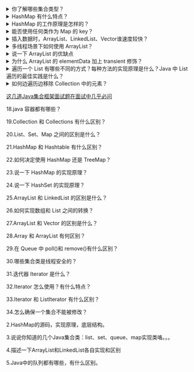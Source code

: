 
<details>
<summary>你了解哪些集合类型？</summary>
 
* ArrayList
* LinkedList
* HashMap
* HashSet
之后，你可能会被问到这样一些问题，比如应该何时使用此种特定类型，它比其他的好在哪里，它是怎么存储数据的以及隐匿在背后的数据结构是什么。最好的方法是尽可能多地了解这些集合类型，因为这类问题几乎是无穷尽的

</details>

<details>
<summary>HashMap 有什么特点？</summary>
 
HashMap 基于Map接口实现，存储键值对时，可以接收 null 为键值。HashMap 是非同步的。

</details>
 
<details>
<summary> HashMap 的工作原理是怎样的？</summary>
 
HashMap 在 Map.Entry 静态内部类实现中存储键值对，使用哈希算法。在 put 和 get 方法中，使用 hashCode() 和 equals() 方法。

调用 put 方法时，使用键值对中的 Key hashCode() 和哈希算法找出存储键值对索引。键值对 Entry 存储在 LinkedList 中，如果存在 Entry，使用 equals() 方法来检查 Key 是否已经存在：如果存在，则覆盖 value；如果不存在，会创建一个新的 Entry 然后保存。
调用 get 方法时，HashMap 使用键值 Key hashCode() 来找到数组中的索引，然后使用 equals() 方法找出正确的 Entry，返回 Entry 中的 Value。
分析：HashMap 中容量、负荷系数和阀值是重要的参数。HashMap 默认的初始容量是16，负荷系数是0.75。阀值 = 负荷系数 x 容量。添加 Entry时，如果 Map 的大小 > 阀值，HashMap 会对 Map 的内容重新哈希，使用更大的容量（容量总是2的幂）。关于 JDK 中的 hash 算法实现以及由此引发的哈希碰撞现象（DDos攻击）都可能是面试的延伸问题。

更新：HashMap初始容量16，static final int DEFAULT_INITIAL_CAPACITY = 1 << 4; // aka 16

</details>

<details>
<summary>能否使用任何类作为 Map 的 key？</summary>

可以使用任何类作为 Map 的 key，然而在使用之前，需要考虑以下几点：

如果类重写了 equals() 方法，也应该重写 hashCode() 方法。
类的所有实例需要遵循与 equals() 和 hashCode() 相关的规则。
如果一个类没有使用 equals()，不应该在 hashCode() 中使用它。
用户自定义 Key 类最佳实践是使之为不可变的，这样 hashCode() 值可以被缓存起来，拥有更好的性能。不可变的类也可以确保 hashCode() 和 equals() 在未来不会改变，这样就会解决与可变相关的问题了。
分析：如果有一个类 MyKey，在 HashMap 中使用它：

```java

HashMap<MyKey, String> myHashMap = new HashMap<MyKey, String>();
 
//传递给 MyKey 的 name 参数被用于 equals() 和 hashCode() 中
MyKey key = new MyKey("Pankaj"); // 假设 hashCode=1234
myHashMap.put(key, "Value");
 
// 以下的代码会改变 key 的 hashCode() 和 equals() 值
key.setName("Amit"); // 假设新的 hashCode=7890
 
//下面会返回 null，因为 HashMap 会尝试查找存储同样索引的 key，而 key 已被改变了，匹配失败，返回 null
System.out.println(myHashMap.get(new MyKey("Pankaj")));

```
这就是为什么 String 通常会用作 HashMap 的 Key，因为 String 的设计是不可变的（immutable）。

</details>

<details>
<summary>插入数据时，ArrayList、LinkedList、Vector谁速度较快？</summary>

ArrayList、Vector 底层的实现都是使用数组方式存储数据。数组元素数大于实际存储的数据以便增加和插入元素，它们都允许直接按序号索引元素，但是插入元素要涉及数组元素移动等内存操作，所以索引数据快而插入数据慢。

* Vector 中的方法由于加了 synchronized 修饰，因此 Vector 是线程安全容器，但性能上较ArrayList差。
* LinkedList 使用双向链表实现存储，按序号索引数据需要进行前向或后向遍历，但插入数据时只需要记录当前项的前后项即可，所以 LinkedList 插入速度较快。

</details>

<details>
<summary>多线程场景下如何使用 ArrayList？</summary>

ArrayList 不是线程安全的，如果遇到多线程场景，可以通过 Collections 的 synchronizedList 方法将其转换成线程安全的容器后再使用。例如像下面这样：

```java

List<String> synchronizedList = Collections.synchronizedList(list);
synchronizedList.add("aaa");
synchronizedList.add("bbb");
for (int i = 0; i < synchronizedList.size(); i++)
{
    System.out.println(synchronizedList.get(i));
}

```

</details>

<details>
<summary>说一下 ArrayList 的优缺点</summary>
 
ArrayList的优点如下：
1. ArrayList 底层以数组实现，是一种随机访问模式。ArrayList 实现了 RandomAccess 接口，因此查找的时候非常快。
2. ArrayList 在顺序添加一个元素的时候非常方便。

ArrayList 的缺点如下：

1. 删除元素的时候，需要做一次元素复制操作。如果要复制的元素很多，那么就会比较耗费性能。
2. 插入元素的时候，也需要做一次元素复制操作，缺点同上。
ArrayList 比较适合顺序添加、随机访问的场景。

</details>

<details>
<summary>为什么 ArrayList 的 elementData 加上 transient 修饰？</summary>

ArrayList 中的数组定义如下：

```java

private transient Object[] elementData;

```
再看一下 ArrayList 的定义：

```java

public class ArrayList<E> extends AbstractList<E>
        implements List<E>, RandomAccess, Cloneable, java.io.Serializable
        
```

可以看到 ArrayList 实现了 Serializable 接口，这意味着 ArrayList 支持序列化。transient 的作用是说不希望 elementData 数组被序列化，重写了 writeObject 实现：

```java

private void writeObject(java.io.ObjectOutputStream s) throws java.io.IOException{
    // Write out element count, and any hidden stuff
    int expectedModCount = modCount;
    s.defaultWriteObject();
        // Write out array length
    s.writeInt(elementData.length);
        // Write out all elements in the proper order.
    for (int i=0; i<size; i++)
        s.writeObject(elementData[i]);
    if (modCount != expectedModCount) {
        throw new ConcurrentModificationException();
    }
    
```

每次序列化时，先调用 defaultWriteObject() 方法序列化 ArrayList 中的非 transient 元素，然后遍历 elementData，只序列化已存入的元素，这样既加快了序列化的速度，又减小了序列化之后的文件大小。

</details>

<details>
<summary>遍历一个 List 有哪些不同的方式？每种方法的实现原理是什么？Java 中 List 遍历的最佳实践是什么？</summary>

遍历方式有以下几种：

for 循环遍历，基于计数器。在集合外部维护一个计数器，然后依次读取每一个位置的元素，当读取到最后一个元素后停止。
迭代器遍历，Iterator。Iterator 是面向对象的一个设计模式，目的是屏蔽不同数据集合的特点，统一遍历集合的接口。Java 在 Collections 中支持了 Iterator 模式。
foreach 循环遍历。foreach 内部也是采用了 Iterator 的方式实现，使用时不需要显式声明 Iterator 或计数器。优点是代码简洁，不易出错；缺点是只能做简单的遍历，不能在遍历过程中操作数据集合，例如删除、替换。
最佳实践：Java Collections 框架中提供了一个 RandomAccess 接口，用来标记 List 实现是否支持 Random Access。

如果一个数据集合实现了该接口，就意味着它支持 Random Access，按位置读取元素的平均时间复杂度为 O(1)，如ArrayList。
如果没有实现该接口，表示不支持 Random Access，如LinkedList。
推荐的做法就是，支持 Random Access 的列表可用 for 循环遍历，否则建议用 Iterator 或 foreach 遍历。

</details>

<details>
<summary>如何边遍历边移除 Collection 中的元素？</summary>

边遍历边修改 Collection 的唯一正确方式是使用 Iterator.remove() 方法，如下：

```java

Iterator<Integer> it = list.iterator();
while(it.hasNext()){
    // do something
    it.remove();
}

```

一种最常见的错误代码如下：

```java

for(Integer i : list){
    list.remove(i)
}

```
运行以上错误代码会报 ConcurrentModificationException 异常。这是因为当使用 foreach(for(Integer i : list)) 语句时，会自动生成一个iterator 来遍历该 list，但同时该 list 正在被 Iterator.remove() 修改。Java 一般不允许一个线程在遍历 Collection 时另一个线程修改它

</details>

[这几道Java集合框架面试题在面试中几乎必问](https://zhuanlan.zhihu.com/p/42806127)

18.java 容器都有哪些？

19.Collection 和 Collections 有什么区别？

20.List、Set、Map 之间的区别是什么？

21.HashMap 和 Hashtable 有什么区别？

22.如何决定使用 HashMap 还是 TreeMap？

23.说一下 HashMap 的实现原理？

24.说一下 HashSet 的实现原理？

25.ArrayList 和 LinkedList 的区别是什么？

26.如何实现数组和 List 之间的转换？

27.ArrayList 和 Vector 的区别是什么？

28.Array 和 ArrayList 有何区别？

29.在 Queue 中 poll()和 remove()有什么区别？

30.哪些集合类是线程安全的？

31.迭代器 Iterator 是什么？

32.Iterator 怎么使用？有什么特点？

33.Iterator 和 ListIterator 有什么区别？

34.怎么确保一个集合不能被修改？

2.HashMap的源码，实现原理，底层结构。

3.说说你知道的几个Java集合类：list、set、queue、map实现类咯。。。

4.描述一下ArrayList和LinkedList各自实现和区别

5.Java中的队列都有哪些，有什么区别。
